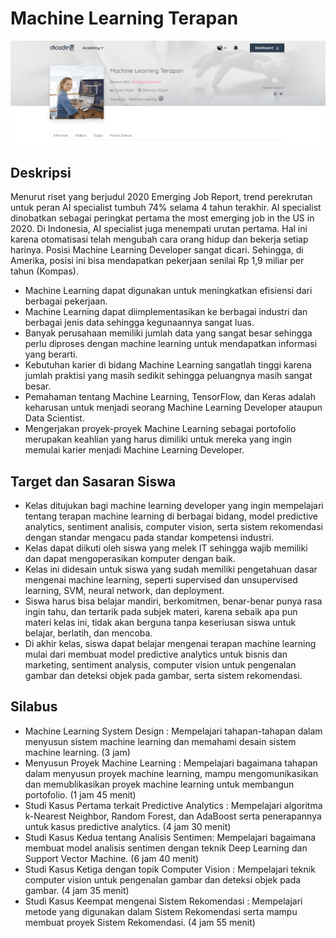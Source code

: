 # Machine Learning Terapan
![1](https://github.com/RaisGG/Dicoding/blob/main/Machine%20Learning%20Terapan/asset/mlt.png)
## Deskripsi
Menurut riset yang berjudul 2020 Emerging Job Report, trend perekrutan untuk peran AI specialist tumbuh 74% selama 4 tahun terakhir. AI specialist dinobatkan sebagai peringkat pertama the most emerging job in the US in 2020. Di Indonesia, AI specialist juga menempati urutan pertama. Hal ini karena otomatisasi telah mengubah cara orang hidup dan bekerja setiap harinya. Posisi Machine Learning Developer sangat dicari. Sehingga, di Amerika, posisi ini bisa mendapatkan pekerjaan senilai Rp 1,9 miliar per tahun (Kompas).

- Machine Learning dapat digunakan untuk meningkatkan efisiensi dari berbagai pekerjaan.
- Machine Learning dapat diimplementasikan ke berbagai industri dan berbagai jenis data sehingga kegunaannya sangat luas. 
- Banyak perusahaan memiliki jumlah data yang sangat besar sehingga perlu diproses dengan machine learning untuk mendapatkan informasi  yang berarti. 
- Kebutuhan karier di bidang Machine Learning sangatlah tinggi karena jumlah praktisi yang masih sedikit sehingga peluangnya masih sangat besar. 
- Pemahaman tentang Machine Learning, TensorFlow, dan Keras adalah keharusan untuk menjadi seorang Machine Learning Developer ataupun Data Scientist. 
- Mengerjakan proyek-proyek Machine Learning sebagai portofolio merupakan keahlian yang harus dimiliki untuk mereka yang ingin memulai karier menjadi Machine Learning Developer.


## Target dan Sasaran Siswa
- Kelas ditujukan bagi machine learning developer yang ingin mempelajari tentang terapan machine learning di berbagai bidang, model predictive analytics, sentiment analisis, computer vision, serta sistem rekomendasi dengan standar mengacu pada standar kompetensi industri. 
- Kelas dapat diikuti oleh siswa yang melek IT sehingga wajib memiliki dan dapat mengoperasikan komputer dengan baik.
- Kelas ini didesain untuk siswa yang sudah memiliki pengetahuan dasar mengenai machine learning, seperti supervised dan unsupervised learning, SVM, neural network, dan deployment. 
- Siswa harus bisa belajar mandiri, berkomitmen, benar-benar punya rasa ingin tahu, dan tertarik pada subjek materi, karena sebaik apa pun materi kelas ini, tidak akan berguna tanpa keseriusan siswa untuk belajar, berlatih, dan mencoba.
- Di akhir kelas, siswa dapat belajar mengenai terapan machine learning mulai dari membuat model predictive analytics untuk bisnis dan marketing, sentiment analysis, computer vision untuk pengenalan gambar dan deteksi objek pada gambar, serta sistem rekomendasi.


## Silabus
- Machine Learning System Design : Mempelajari tahapan-tahapan dalam menyusun sistem machine learning dan memahami desain sistem machine learning. (3 jam)
- Menyusun Proyek Machine Learning : Mempelajari bagaimana tahapan dalam menyusun proyek machine learning, mampu mengomunikasikan dan memublikasikan proyek machine learning untuk membangun portofolio. (1 jam 45 menit)
- Studi Kasus Pertama terkait Predictive Analytics : Mempelajari algoritma k-Nearest Neighbor, Random Forest, dan AdaBoost serta penerapannya untuk kasus predictive analytics. (4 jam 30 menit)
- Studi Kasus Kedua tentang Analisis Sentimen: Mempelajari bagaimana membuat model analisis sentimen dengan teknik Deep Learning dan Support Vector Machine. (6 jam 40 menit)
- Studi Kasus Ketiga dengan topik Computer Vision : Mempelajari teknik computer vision untuk pengenalan gambar dan deteksi objek pada gambar. (4 jam 35 menit)
- Studi Kasus Keempat mengenai Sistem Rekomendasi : Mempelajari metode yang digunakan dalam Sistem Rekomendasi serta mampu membuat proyek Sistem Rekomendasi. (4 jam 55 menit)
